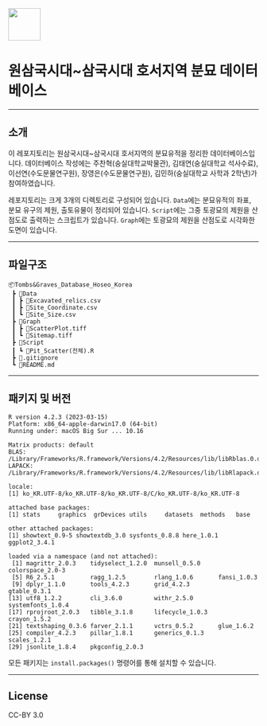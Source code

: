<img src="https://user-images.githubusercontent.com/64909586/186408061-58a88e85-be08-47f2-b3b3-2c9e04a9dec6.png" height=65>

# 원삼국시대~삼국시대 호서지역 분묘 데이터베이스

---

## 소개
이 레포지토리는 원삼국시대~삼국시대 호서지역의 분묘유적을 정리한 데이터베이스입니다.
데이터베이스 작성에는 주찬혁(숭실대학교박물관), 김태연(숭실대학교 석사수료), 이선연(수도문물연구원), 장영은(수도문물연구원), 김민하(숭실대학교 사학과 2학년)가 참여하였습니다.

레포지토리는 크게 3개의 디렉토리로 구성되어 있습니다. `Data`에는 분묘유적의 좌표, 분묘 유구의 제원, 출토유물이 정리되어 있습니다. `Script`에는 그중 토광묘의 제원을 산점도로 출력하는 스크립트가 있습니다. `Graph`에는 토광묘의 제원을 산점도로 시각화한 도면이 있습니다.


---

## 파일구조

```
📦Tombs&Graves_Database_Hoseo_Korea
 ┣ 📂Data
 ┃ ┣ 📜Excavated_relics.csv
 ┃ ┣ 📜Site_Coordinate.csv
 ┃ ┗ 📜Site_Size.csv
 ┣ 📂Graph
 ┃ ┣ 📜ScatterPlot.tiff
 ┃ ┗ 📜Sitemap.tiff
 ┣ 📂Script
 ┃ ┗ 📜Pit_Scatter(전체).R
 ┣ 📜.gitignore
 ┗ 📜README.md
```

---

## 패키지 및 버전

```
R version 4.2.3 (2023-03-15)
Platform: x86_64-apple-darwin17.0 (64-bit)
Running under: macOS Big Sur ... 10.16

Matrix products: default
BLAS:   /Library/Frameworks/R.framework/Versions/4.2/Resources/lib/libRblas.0.dylib
LAPACK: /Library/Frameworks/R.framework/Versions/4.2/Resources/lib/libRlapack.dylib

locale:
[1] ko_KR.UTF-8/ko_KR.UTF-8/ko_KR.UTF-8/C/ko_KR.UTF-8/ko_KR.UTF-8

attached base packages:
[1] stats     graphics  grDevices utils     datasets  methods   base     

other attached packages:
[1] showtext_0.9-5 showtextdb_3.0 sysfonts_0.8.8 here_1.0.1     ggplot2_3.4.1 

loaded via a namespace (and not attached):
 [1] magrittr_2.0.3    tidyselect_1.2.0  munsell_0.5.0     colorspace_2.0-3 
 [5] R6_2.5.1          ragg_1.2.5        rlang_1.0.6       fansi_1.0.3      
 [9] dplyr_1.1.0       tools_4.2.3       grid_4.2.3        gtable_0.3.1     
[13] utf8_1.2.2        cli_3.6.0         withr_2.5.0       systemfonts_1.0.4
[17] rprojroot_2.0.3   tibble_3.1.8      lifecycle_1.0.3   crayon_1.5.2     
[21] textshaping_0.3.6 farver_2.1.1      vctrs_0.5.2       glue_1.6.2       
[25] compiler_4.2.3    pillar_1.8.1      generics_0.1.3    scales_1.2.1     
[29] jsonlite_1.8.4    pkgconfig_2.0.3  
```

모든 패키지는 `install.packages()` 명령어를 통해 설치할 수 있습니다.

---

## License

CC-BY 3.0
